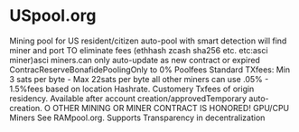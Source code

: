 # USpool.org
Mining pool for US resident/citizen auto-pool with smart detection will find miner and port TO eliminate fees (ethhash zcash sha256 etc. etc:asci miner)asci miners.can only auto-update as new contract or expired ContracReserveBonafidePoolingOnly to 0% Poolfees Standard TXfees: Min 3 sats per byte - Max 22sats per byte all other miners can use .05% - 1.5%fees  based on location Hashrate. Customery Txfees of origin residency. Available after account creation/approvedTemporary auto-creation.  O OTHER MINING OR MINER CONTRACT IS HONORED! GPU/CPU Miners See RAMpool.org. Supports Transparency in decentralization
